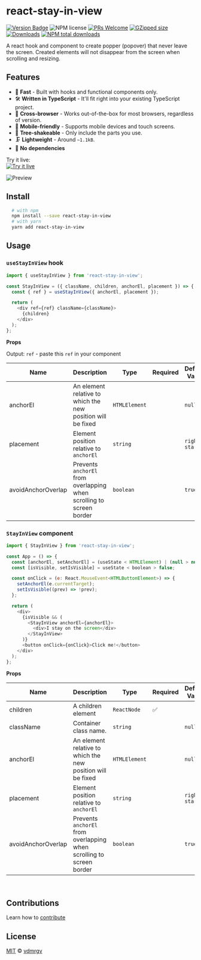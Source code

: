 # react-stay-in-view

[![Version Badge][npm-version-svg]][package-url]
![NPM license](https://img.shields.io/npm/l/react-stay-in-view.svg?style=flat)
[![PRs Welcome](https://badgen.net/badge/PRs/welcome/orange)](http://makeapullrequest.com)
[![GZipped size][npm-minzip-svg]][bundlephobia-url]
[![Downloads][downloads-image]][downloads-url]
[![NPM total downloads](https://img.shields.io/npm/dt/react-stay-in-view.svg?style=flat)](https://npmcharts.com/compare/react-stay-in-view?minimal=true)

A react hook and component to create popper (popover) that never leave the screen. Created elements will not disappear from the screen when scrolling and resizing.

## Features

- 🚀 **Fast** - Built with hooks and functional components only.
- 🛠 **Written in TypeScript** - It'll fit right into your existing TypeScript
  project.
- 👫 **Cross-browser** - Works out-of-the-box for most browsers, regardless of version.
- 📲 **Mobile-friendly** - Supports mobile devices and touch screens.
- 🌳 **Tree-shakeable** - Only include the parts you use.
- 🗜 **Lightweight** - Around `~1.1kB`.
- 💨 **No dependencies**

Try it live:
<br />
[![Try it live](https://codesandbox.io/static/img/play-codesandbox.svg)](https://codesandbox.io/s/react-stay-in-view-o7nm80)

![Preview](https://media.giphy.com/media/oAPxTZ5igLpLOPmID3/giphy.gif)

## Install

```bash
  # with npm
  npm install --save react-stay-in-view
  # with yarn
  yarn add react-stay-in-view
```

## Usage

### `useStayInView` hook

```js
import { useStayInView } from 'react-stay-in-view';

const StayInView = ({ className, children, anchorEl, placement }) => {
  const { ref } = useStayInView({ anchorEl, placement });

  return (
    <div ref={ref} className={className}>
      {children}
    </div>
  );
};
```

**Props**

Output: `ref` - paste this `ref` in your component

| Name               | Description                                                          | Type          | Required | Default Value |
| ------------------ | -------------------------------------------------------------------- | ------------- | -------- | ------------- |
| anchorEl           | An element relative to which the new position will be fixed          | `HTMLElement` |          | `null`        |
| placement          | Element position relative to `anchorEl`                              | `string`      |          | `right-start` |
| avoidAnchorOverlap | Prevents `anchorEl` from overlapping when scrolling to screen border | `boolean`     |          | `true`        |

### `StayInView` component

```js
import { StayInView } from 'react-stay-in-view';

const App = () => {
  const [anchorEl, setAnchorEl] = (useState < HTMLElement) | (null > null);
  const [isVisible, setIsVisible] = useState < boolean > false;

  const onClick = (e: React.MouseEvent<HTMLButtonElement>) => {
    setAnchorEl(e.currentTarget);
    setIsVisible((prev) => !prev);
  };

  return (
    <div>
      {isVisible && (
        <StayInView anchorEl={anchorEl}>
          <div>I stay on the screen</div>
        </StayInView>
      )}
      <button onClick={onClick}>Click me!</button>
    </div>
  );
};
```

**Props**

| Name               | Description                                                          | Type          | Required | Default Value |
| ------------------ | -------------------------------------------------------------------- | ------------- | -------- | ------------- |
| children           | A children element                                                   | `ReactNode`   | ✅       |               |
| className          | Container class name.                                                | `string`      |          | `null`        |
| anchorEl           | An element relative to which the new position will be fixed          | `HTMLElement` |          | `null`        |
| placement          | Element position relative to `anchorEl`                              | `string`      |          | `right-start` |
| avoidAnchorOverlap | Prevents `anchorEl` from overlapping when scrolling to screen border | `boolean`     |          | `true`        |

<br />

## Contributions

Learn how to [contribute](https://github.com/vdmrgv/react-stay-in-view/blob/main/CONTRIBUTING.md)

## License

[MIT](https://github.com/vdmrgv/react-stay-in-view/blob/main/LICENSE) © [vdmrgv](https://github.com/vdmrgv)

[package-url]: https://npmjs.org/package/react-stay-in-view
[npm-version-svg]: https://img.shields.io/npm/v/react-stay-in-view.svg
[npm-minzip-svg]: https://img.shields.io/bundlephobia/minzip/react-stay-in-view.svg
[bundlephobia-url]: https://bundlephobia.com/result?p=react-stay-in-view
[license-image]: http://img.shields.io/npm/l/react-stay-in-view.svg
[license-url]: LICENSE
[downloads-image]: http://img.shields.io/npm/dm/react-stay-in-view.svg
[downloads-url]: http://npm-stat.com/charts.html?package=react-stay-in-view
